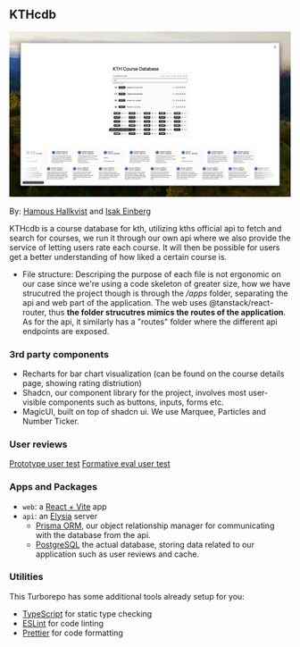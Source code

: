 ## KTHcdb

![](./meta/repo-image.png)

By: [Hampus Hallkvist](https://github.com/hampfh) and [Isak Einberg](https://github.com/einbergisak)

KTHcdb is a course database for kth, utilizing kths official api to fetch and search for courses, we run it through our own api where we also provide the service of letting users rate each course. It will then be possible for users get a better understanding of how liked a certain course is.

<!-- - What we've done up to this point
  We have built sign-up/sign-in pages (you can try these out by navigating to /signup and /signin, they are lacking some CSS at the moment), connected to our api for authorizing users through magic link and jwt. We have also connected the home page to kth's api to allow users to search for courses. Reviews and user ratings have **NOT** been implemented yet. -->

- File structure: Descriping the purpose of each file is not ergonomic on our case since we're using a code skeleton of greater size, how we have strucutred the project though is through the _/apps_ folder, separating the api and web part of the application. The web uses @tanstack/react-router, thus **the folder strucutres mimics the routes of the application**. As for the api, it similarly has a "routes" folder where the different api endpoints are exposed.

### 3rd party components

- Recharts for bar chart visualization (can be found on the course details page, showing rating distriution)
- Shadcn, our component library for the project, involves most user-visible components such as buttons, inputs, forms etc.
- MagicUI, built on top of shadcn ui. We use Marquee, Particles and Number Ticker.

### User reviews

[Prototype user test](./user-reviews/prototype-user-review.md)
[Formative eval user test](./user-reviews/formative-eval-stage-user-review.md)

### Apps and Packages

- `web`: a [React + Vite](https://vite.dev) app
- `api`: an [Elysia](https://elysiajs.com/) server
  - [Prisma ORM](https://www.prisma.io/), our object relationship manager for communicating with the database from the api.
  - [PostgreSQL](https://www.postgresql.org/) the actual database, storing data related to our application such as user reviews and cache.

### Utilities

This Turborepo has some additional tools already setup for you:

- [TypeScript](https://www.typescriptlang.org/) for static type checking
- [ESLint](https://eslint.org/) for code linting
- [Prettier](https://prettier.io) for code formatting
